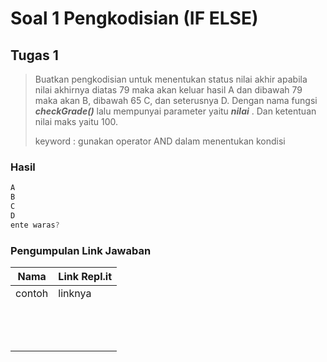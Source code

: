 # Soal 1 Pengkodisian (IF ELSE)

## Tugas 1

> Buatkan pengkodisian untuk menentukan status nilai akhir apabila nilai akhirnya diatas 79 maka akan keluar hasil A dan dibawah 79 maka akan B, dibawah 65 C, dan seterusnya D. Dengan nama fungsi ***checkGrade()*** lalu mempunyai parameter yaitu ***nilai*** . Dan ketentuan nilai maks yaitu 100.
> 
>  
> 
> keyword : gunakan operator AND dalam menentukan kondisi

### Hasil

```js
A
B
C
D
ente waras?
```



### Pengumpulan Link Jawaban

| Nama   | Link Repl.it |
| ------ | ------------ |
| contoh | linknya      |
|        |              |
|        |              |
|        |              |
|        |              |
|        |              |
|        |              |
|        |              |
|        |              |
|        |              |
|        |              |
|        |              |
|        |              |
|        |              |
